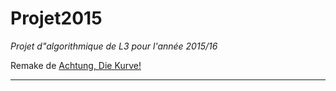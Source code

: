 Projet2015
=======
*Projet d"algorithmique de L3 pour l'année 2015/16*

Remake de [Achtung, Die Kurve!](https://en.wikipedia.org/wiki/Achtung,_die_Kurve!)

-----------------------------------------------------------------------